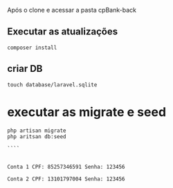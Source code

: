 Após o clone e acessar a pasta cpBank-back

## Executar as atualizações

````
composer install

````
## criar DB
``````
touch database/laravel.sqlite

``````

# executar as migrate e seed

`````
php artisan migrate
php aritsan db:seed

````


Conta 1 CPF: 85257346591 Senha: 123456

Conta 2 CPF: 13101797004 Senha: 123456
